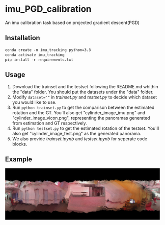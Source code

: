 # imu_PGD_calibration
An imu calibration task based on projected gradient descent(PGD)

## Installation
```
conda create -n imu_tracking python=3.8
conda activate imu_tracking
pip install -r requirements.txt
```

## Usage
1. Download the trainset and the testset following the README.md whithin the "data" folder. You should put the datasets under the "data" folder.
2. Modify `dataset=""` in *trainset.py* and *testset.py* to decide which dataset you would like to use.
3. Run `python trainset.py` to get the comparison between the estimated rotation and the GT. You'll also get "cylinder_image_imu.png" and "cylinder_image_vicon.png", representing the panoramas generated from estimation and GT respectively.
4. Run `python testset.py` to get the estimated rotation of the testset. You'll also get "cylinder_image_test.png" as the generated panorama.
5. We also provide *trainset.ipynb* and *testset.ipynb* for seperate code blocks.

## Example
![](examples/cylinder_image_test.png)
